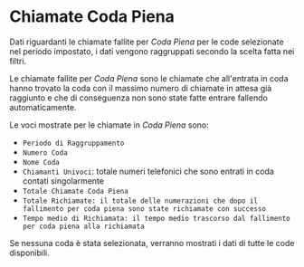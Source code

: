 # Chiamate Coda Piena

Dati riguardanti le chiamate fallite per *Coda Piena* per le code selezionate
nel periodo impostato, i dati vengono raggruppati secondo la scelta fatta
nei filtri.

Le chiamate fallite per *Coda Piena* sono le chiamate che all'entrata in 
coda hanno trovato la coda con il massimo numero di chiamate in attesa 
già raggiunto e che di conseguenza non sono state fatte entrare fallendo 
automaticamente.

Le voci mostrate per le chiamate in *Coda Piena* sono:

- `Periodo di Raggruppamento`
- `Numero Coda`
- `Nome Coda`
- `Chiamanti Univoci`: totale numeri telefonici che sono entrati in coda 
contati singolarmente 
- `Totale Chiamate Coda Piena`
- `Totale Richiamate: il totale delle numerazioni che dopo il fallimento per coda piena sono state richiamate con successo`
- `Tempo medio di Richiamata: il tempo medio trascorso dal fallimento per coda piena alla richiamata`


Se nessuna coda è stata selezionata, verranno mostrati i dati di tutte
le code disponibili.
